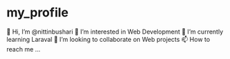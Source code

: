 # my_profile
👋 Hi, I’m @nittinbushari
👀 I’m interested in Web Development
🌱 I’m currently learning Laraval
💞️ I’m looking to collaborate on Web projects
📫 How to reach me ...
